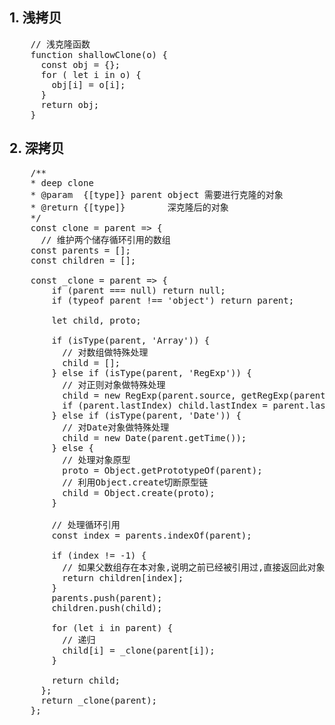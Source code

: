 ## 1. 浅拷贝
<pre>
    // 浅克隆函数
    function shallowClone(o) {
      const obj = {};
      for ( let i in o) {
        obj[i] = o[i];
      }
      return obj;
    }
</pre>

## 2. 深拷贝
<pre>
    /**
    * deep clone
    * @param  {[type]} parent object 需要进行克隆的对象
    * @return {[type]}        深克隆后的对象
    */
    const clone = parent => {
      // 维护两个储存循环引用的数组
    const parents = [];
    const children = [];

    const _clone = parent => {
        if (parent === null) return null;
        if (typeof parent !== 'object') return parent;

        let child, proto;

        if (isType(parent, 'Array')) {
          // 对数组做特殊处理
          child = [];
        } else if (isType(parent, 'RegExp')) {
          // 对正则对象做特殊处理
          child = new RegExp(parent.source, getRegExp(parent));
          if (parent.lastIndex) child.lastIndex = parent.lastIndex;
        } else if (isType(parent, 'Date')) {
          // 对Date对象做特殊处理
          child = new Date(parent.getTime());
        } else {
          // 处理对象原型
          proto = Object.getPrototypeOf(parent);
          // 利用Object.create切断原型链
          child = Object.create(proto);
        }

        // 处理循环引用
        const index = parents.indexOf(parent);

        if (index != -1) {
          // 如果父数组存在本对象,说明之前已经被引用过,直接返回此对象
          return children[index];
        }
        parents.push(parent);
        children.push(child);

        for (let i in parent) {
          // 递归
          child[i] = _clone(parent[i]);
        }

        return child;
      };
      return _clone(parent);
    };

</pre>